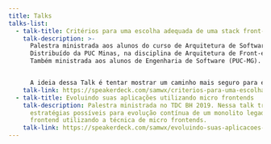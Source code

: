 ```yaml
---
title: Talks
talks-list:
  - talk-title: Critérios para uma escolha adequada de uma stack front-end
    talk-description: >-
      Palestra ministrada aos alunos do curso de Arquitetura de Software
      Distribuído da PUC Minas, na disciplina de Arquitetura de Front-end.
      Também ministrada aos alunos de Engenharia de Software (PUC-MG).


      A ideia dessa Talk é tentar mostrar um caminho mais seguro para escolha de stacks no universo frontend baseando-se em critérios técnicos e objetivos, evitando com que as escolhas sejam baseadas apenas em modismos e *hypes*. Ao final, trago uma lista de vários critérios que acho pertinentes e com pesos a serem definidos para avaliação de tecnologias a serem utilizadas.
    talk-link: https://speakerdeck.com/samwx/criterios-para-uma-escolha-adequada-de-uma-stack-front-end
  - talk-title: Evoluindo suas aplicações utilizando micro frontends
    talk-description: Palestra ministrada no TDC BH 2019. Nessa talk trago algumas
      estratégias possíveis para evolução contínua de um monolito legado em
      frontend utilizando a técnica de micro frontends.
    talk-link: https://speakerdeck.com/samwx/evoluindo-suas-aplicacoes-utilizando-micro-frontends
---
```

